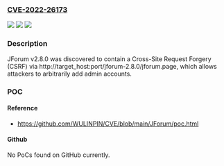 ### [CVE-2022-26173](https://cve.mitre.org/cgi-bin/cvename.cgi?name=CVE-2022-26173)
![](https://img.shields.io/static/v1?label=Product&message=n%2Fa&color=blue)
![](https://img.shields.io/static/v1?label=Version&message=n%2Fa&color=blue)
![](https://img.shields.io/static/v1?label=Vulnerability&message=n%2Fa&color=brighgreen)

### Description

JForum v2.8.0 was discovered to contain a Cross-Site Request Forgery (CSRF) via http://target_host:port/jforum-2.8.0/jforum.page, which allows attackers to arbitrarily add admin accounts.

### POC

#### Reference
- https://github.com/WULINPIN/CVE/blob/main/JForum/poc.html

#### Github
No PoCs found on GitHub currently.

